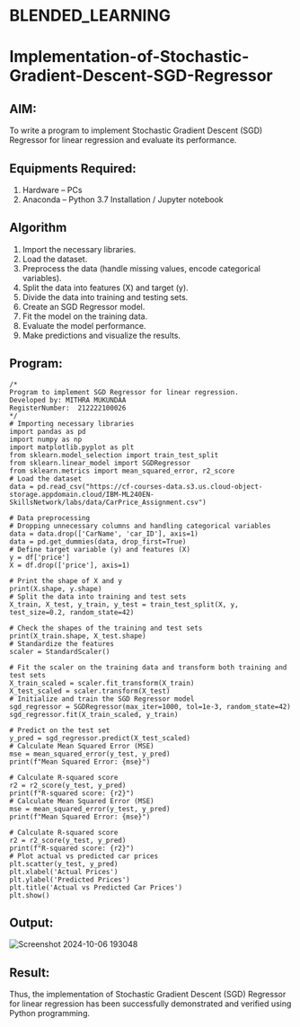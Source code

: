 # BLENDED_LEARNING
# Implementation-of-Stochastic-Gradient-Descent-SGD-Regressor

## AIM:
To write a program to implement Stochastic Gradient Descent (SGD) Regressor for linear regression and evaluate its performance.

## Equipments Required:
1. Hardware – PCs
2. Anaconda – Python 3.7 Installation / Jupyter notebook

## Algorithm
1. Import the necessary libraries.
2. Load the dataset.
3. Preprocess the data (handle missing values, encode categorical variables).
4. Split the data into features (X) and target (y).
5. Divide the data into training and testing sets.
6. Create an SGD Regressor model.
7. Fit the model on the training data.
8. Evaluate the model performance.
9. Make predictions and visualize the results.

## Program:
```
/*
Program to implement SGD Regressor for linear regression.
Developed by: MITHRA MUKUNDAA 
RegisterNumber:  212222100026
*/
# Importing necessary libraries
import pandas as pd
import numpy as np
import matplotlib.pyplot as plt
from sklearn.model_selection import train_test_split
from sklearn.linear_model import SGDRegressor
from sklearn.metrics import mean_squared_error, r2_score
# Load the dataset
data = pd.read_csv("https://cf-courses-data.s3.us.cloud-object-storage.appdomain.cloud/IBM-ML240EN-SkillsNetwork/labs/data/CarPrice_Assignment.csv")

# Data preprocessing
# Dropping unnecessary columns and handling categorical variables
data = data.drop(['CarName', 'car_ID'], axis=1)
data = pd.get_dummies(data, drop_first=True)
# Define target variable (y) and features (X)
y = df['price']
X = df.drop(['price'], axis=1)

# Print the shape of X and y
print(X.shape, y.shape)
# Split the data into training and test sets
X_train, X_test, y_train, y_test = train_test_split(X, y, test_size=0.2, random_state=42)

# Check the shapes of the training and test sets
print(X_train.shape, X_test.shape)
# Standardize the features
scaler = StandardScaler()

# Fit the scaler on the training data and transform both training and test sets
X_train_scaled = scaler.fit_transform(X_train)
X_test_scaled = scaler.transform(X_test)
# Initialize and train the SGD Regressor model
sgd_regressor = SGDRegressor(max_iter=1000, tol=1e-3, random_state=42)
sgd_regressor.fit(X_train_scaled, y_train)

# Predict on the test set
y_pred = sgd_regressor.predict(X_test_scaled)
# Calculate Mean Squared Error (MSE)
mse = mean_squared_error(y_test, y_pred)
print(f"Mean Squared Error: {mse}")

# Calculate R-squared score
r2 = r2_score(y_test, y_pred)
print(f"R-squared score: {r2}")
# Calculate Mean Squared Error (MSE)
mse = mean_squared_error(y_test, y_pred)
print(f"Mean Squared Error: {mse}")

# Calculate R-squared score
r2 = r2_score(y_test, y_pred)
print(f"R-squared score: {r2}")
# Plot actual vs predicted car prices
plt.scatter(y_test, y_pred)
plt.xlabel('Actual Prices')
plt.ylabel('Predicted Prices')
plt.title('Actual vs Predicted Car Prices')
plt.show()
```

## Output:
![Screenshot 2024-10-06 193048](https://github.com/user-attachments/assets/93ca0593-5dec-45a1-bcc2-135377e383ec)



## Result:
Thus, the implementation of Stochastic Gradient Descent (SGD) Regressor for linear regression has been successfully demonstrated and verified using Python programming.
